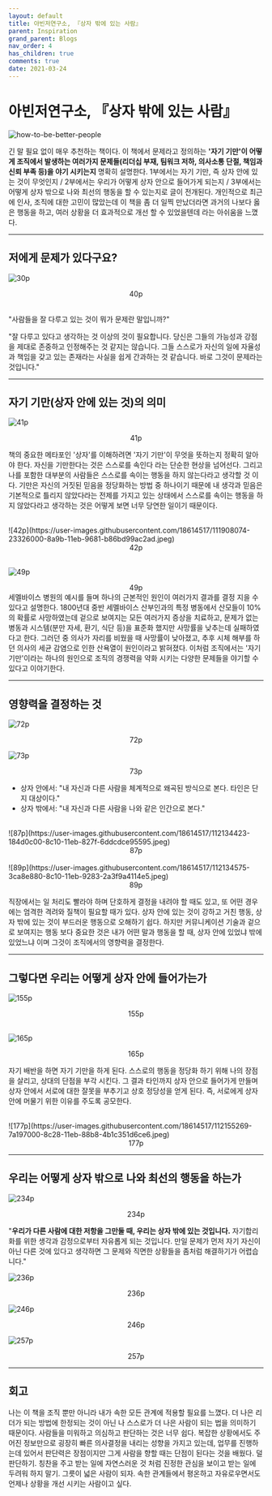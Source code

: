 ```yaml
---
layout: default
title: 아빈저연구소, 『상자 밖에 있는 사람』
parent: Inspiration
grand_parent: Blogs
nav_order: 4
has_children: true
comments: true
date: 2021-03-24
---
```


# 아빈저연구소, 『상자 밖에 있는 사람』

![how-to-be-better-people](https://user-images.githubusercontent.com/18614517/111870653-4b518e80-89c9-11eb-95c9-562ba70ded02.jpeg)

긴 말 필요 없이 매우 추천하는 책이다. 이 책에서 문제라고 정의하는 **'자기 기만'이 어떻게 조직에서 발생하는 여러가지 문제들(리더십 부재, 팀워크 저하, 의사소통 단절, 책임과 신뢰 부족 등)을 야기 시키는지** 명확히 설명한다. 1부에서는 자기 기만, 즉 상자 안에 있는 것이 무엇인지 / 2부에서는 우리가 어떻게 상자 안으로 들어가게 되는지 / 3부에서는 어떻게 상자 밖으로 나와 최선의 행동을 할 수 있는지로 글이 전개된다. 개인적으로 최근에 인사, 조직에 대한 고민이 많았는데 이 책을 좀 더 일찍 만났더라면 과거의 나보다 옳은 행동을 하고, 여러 상황을 더 효과적으로 개선 할 수 있었을텐데 라는 아쉬움을 느꼈다.

---

## 저에게 문제가 있다구요?

![30p](https://user-images.githubusercontent.com/18614517/112127462-d076b680-8c08-11eb-9115-e488f9e31ae1.jpeg)

<center>40p</center><br />

"사람들을 잘 다루고 있는 것이 뭐가 문제란 말입니까?" <br />

"잘 다루고 있다고 생각하는 것 이상의 것이 필요합니다. 당신은 그들의 가능성과 강점을 제대로 존중하고 인정해주는 것 같지는 않습니다. 그들 스스로가 자신의 일에 자율성과 책임을 갖고 있는 존재라는 사실을 쉽게 간과하는 것 같습니다. 바로 그것이 문제라는 것입니다."

---

## 자기 기만(상자 안에 있는 것)의 의미

![41p](https://user-images.githubusercontent.com/18614517/111907845-63dda980-8a9a-11eb-81d9-c19564ca45b3.jpeg)

<center>41p</center>

책의 중요한 메타포인 '상자'를 이해하려면 '자기 기만'이 무엇을 뜻하는지 정확히 알아야 한다. 자신을 기만한다는 것은 스스로를 속인다 라는 단순한 현상을 넘어선다. 그리고 나를 포함한 대부분의 사람들은 스스로를 속이는 행동을 하지 않는다라고 생각할 것 이다. 기만은 자신의 거짓된 믿음을 정당화하는 방법 중 하나이기 때문에 내 생각과 믿음은 기본적으로 틀리지 않았다라는 전제를 가지고 있는 상태에서 스스로를 속이는 행동을 하지 않았다라고 생각하는 것은 어떻게 보면 너무 당연한 일이기 때문이다.

<br />
![42p](https://user-images.githubusercontent.com/18614517/111908074-23326000-8a9b-11eb-9681-b86bd99ac2ad.jpeg)

<center>42p</center>

<br/>

![49p](https://user-images.githubusercontent.com/18614517/112131133-90193780-8c0c-11eb-823f-0c7bd9ba9d9b.jpeg)

<center>49p</center>
세멜바이스 병원의 예시를 들며 하나의 근본적인 원인이 여러가지 결과를 결정 지을 수 있다고 설명한다. 1800년대 중반 세멜바이스 산부인과의 특정 병동에서 산모들이 10%의 확률로 사망하였는데 겉으로 보여지는 모든 여러가지 증상을 치료하고, 문제가 없는 병동과 시스템(분만 자세, 환기, 식단 등)을 표준화 했지만 사망률을 낮추는데 실패하였다고 한다. 그러던 중 의사가 자리를 비웠을 때 사망률이 낮아졌고, 추후 시체 해부를 하던 의사의 세균 감염으로 인한 산욕열이 원인이라고 밝혀졌다. 이처럼 조직에서는 '자기 기만'이라는 하나의 원인으로 조직의 경쟁력을 약화 시키는 다양한 문제들을 야기할 수 있다고 이야기한다.

---

## 영향력을 결정하는 것

![72p](https://user-images.githubusercontent.com/18614517/112314742-b910f980-8cec-11eb-84f8-7d0fd395d246.jpeg)

<center>72p</center>

![73p](https://user-images.githubusercontent.com/18614517/112133443-10409c80-8c0f-11eb-9ac4-8f1d9e4c2dd0.jpeg)

<center>73p</center>

- 상자 안에서: "내 자신과 다른 사람을 체계적으로 왜곡된 방식으로 본다. 타인은 단지 대상이다."
- 상자 밖에서: "내 자신과 다른 사람을 나와 같은 인간으로 본다."

<br />
![87p](https://user-images.githubusercontent.com/18614517/112134423-184d0c00-8c10-11eb-827f-6ddcdce95595.jpeg)
<center>87p</center>

<br />
![89p](https://user-images.githubusercontent.com/18614517/112134575-3ca8e880-8c10-11eb-9283-2a3f9a4114e5.jpeg)
<center>89p</center>

직장에서는 일 처리도 빨라야 하며 단호하게 결정을 내려야 할 때도 있고, 또 어떤 경우에는 엄격한 격려와 질책이 필요할 때가 있다. 상자 안에 있는 것이 강하고 거친 행동, 상자 밖에 있는 것이 부드러운 행동으로 오해하기 쉽다. 하지만 커뮤니케이션 기술과 겉으로 보여지는 행동 보다 중요한 것은 내가 어떤 말과 행동을 할 때, 상자 안에 있었냐 밖에 있었느냐 이며 그것이 조직에서의 영향력을 결정한다.

---

## 그렇다면 우리는 어떻게 상자 안에 들어가는가

![155p](https://user-images.githubusercontent.com/18614517/112152734-f52d5700-8c25-11eb-87c3-e6cf6d5fddad.jpeg)

<center>155p</center>
<br />

![165p](https://user-images.githubusercontent.com/18614517/112155063-48a0a480-8c28-11eb-9231-c08f05328645.jpeg)

<center>165p</center>

자기 배반을 하면 자기 기만을 하게 된다. 스스로의 행동을 정당화 하기 위해 나의 장점을 살리고, 상대의 단점을 부각 시킨다. 그 결과 타인까지 상자 안으로 들어가게 만들며 상자 안에서 서로에 대한 잘못을 부추기고 상호 정당성을 얻게 된다. 즉, 서로에게 상자 안에 머물기 위한 이유를 주도록 공모한다.

<br />
![177p](https://user-images.githubusercontent.com/18614517/112155269-7a197000-8c28-11eb-88b8-4b1c351d6ce6.jpeg)
<center>177p</center>

---

## 우리는 어떻게 상자 밖으로 나와 최선의 행동을 하는가

![234p](https://user-images.githubusercontent.com/18614517/112316712-b6af9f00-8cee-11eb-8ded-81dbb5550e2f.jpeg)

<center>234p</center>

"**우리가 다른 사람에 대한 저항을 그만둘 때, 우리는 상자 밖에 있는 것입니다.** 자기합리화를 위한 생각과 감정으로부터 자유롭게 되는 것입니다. 만일 문제가 먼저 자기 자신이 아닌 다른 것에 있다고 생각하면 그 문제와 직면한 상황들을 좀처럼 해결하기가 어렵습니다."
<br />

![236p](https://user-images.githubusercontent.com/18614517/112317577-8c121600-8cef-11eb-830a-18a407dde8d5.jpeg)

<center>236p</center>

![246p](https://user-images.githubusercontent.com/18614517/112318814-cc25c880-8cf0-11eb-95c3-82018b28933e.jpeg)

<center>246p</center>

![257p](https://user-images.githubusercontent.com/18614517/112319123-18710880-8cf1-11eb-8620-f01fba8c186d.jpeg)

<center>257p</center>

---

## 회고

나는 이 책을 조직 뿐만 아니라 내가 속한 모든 관계에 적용할 필요를 느꼈다. 더 나은 리더가 되는 방법에 한정되는 것이 아닌 나 스스로가 더 나은 사람이 되는 법을 의미하기 때문이다. 사람들을 미워하고 의심하고 판단하는 것은 너무 쉽다. 복잡한 상황에서도 주어진 정보만으로 굉장히 빠른 의사결정을 내리는 성향을 가지고 있는데, 업무를 진행하는데 있어서 판단력은 장점이지만 그게 사람을 향할 때는 단점이 된다는 것을 배웠다. 덜 판단하기. 칭찬을 주고 받는 일에 자연스러운 것 처럼 진정한 관심을 보이고 받는 일에 두려워 하지 말기. 그릇이 넓은 사람이 되자. 속한 관계들에서 평온하고 자유로우면서도 언제나 상황을 개선 시키는 사람이고 싶다.
